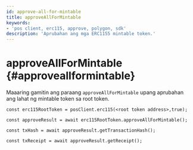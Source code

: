 ```yaml
---
id: approve-all-for-mintable
title: approveAllForMintable
keywords:
- 'pos client, erc115, approve, polygon, sdk'
description: 'Aprubahan ang mga ERC1155 mintable token.'
---
```


# approveAllForMintable {#approveallformintable}

Maaaring gamitin ang paraang `approveAllForMintable` upang aprubahan ang lahat ng mintable token sa root token.

```
const erc115RootToken = posClient.erc115(<root token address>,true);

const approveResult = await erc115RootToken.approveAllForMintable();

const txHash = await approveResult.getTransactionHash();

const txReceipt = await approveResult.getReceipt();

```
